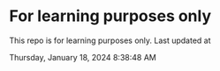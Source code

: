 # For learning purposes only
This repo is for learning purposes only.
Last updated at

Thursday, January 18, 2024 8:38:48 AM


